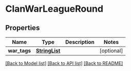 # ClanWarLeagueRound

## Properties
Name | Type | Description | Notes
------------ | ------------- | ------------- | -------------
**war_tags** | [**StringList**](StringList.md) |  | [optional] 

[[Back to Model list]](../README.md#documentation-for-models) [[Back to API list]](../README.md#documentation-for-api-endpoints) [[Back to README]](../README.md)

